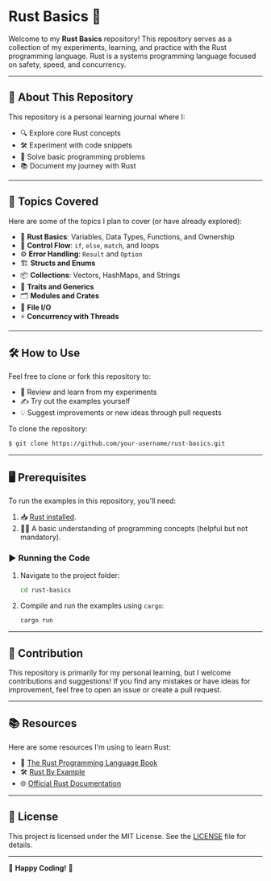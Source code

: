 # Rust Basics 🦀

Welcome to my **Rust Basics** repository! This repository serves as a collection of my experiments, learning, and practice with the Rust programming language. Rust is a systems programming language focused on safety, speed, and concurrency.

---

## 🚀 About This Repository
This repository is a personal learning journal where I:
- 🔍 Explore core Rust concepts
- 🛠️ Experiment with code snippets
- 🧠 Solve basic programming problems
- 📚 Document my journey with Rust

---

## 📂 Topics Covered
Here are some of the topics I plan to cover (or have already explored):
- 🌱 **Rust Basics**: Variables, Data Types, Functions, and Ownership
- 🔄 **Control Flow**: `if`, `else`, `match`, and loops
- ⚙️ **Error Handling**: `Result` and `Option`
- 🏗️ **Structs and Enums**
- 📦 **Collections**: Vectors, HashMaps, and Strings
- 🔧 **Traits and Generics**
- 🗂️ **Modules and Crates**
- 📂 **File I/O**
- ⚡ **Concurrency with Threads**

---

## 🛠️ How to Use
Feel free to clone or fork this repository to:
- 🔗 Review and learn from my experiments
- ✍️ Try out the examples yourself
- 💡 Suggest improvements or new ideas through pull requests

To clone the repository:
```bash
$ git clone https://github.com/your-username/rust-basics.git
```

---

## 🖥️ Prerequisites
To run the examples in this repository, you'll need:
1. 📥 [Rust installed](https://www.rust-lang.org/tools/install).
2. 🧑‍💻 A basic understanding of programming concepts (helpful but not mandatory).

### ▶️ Running the Code
1. Navigate to the project folder:
    ```bash
    cd rust-basics
    ```
2. Compile and run the examples using `cargo`:
    ```bash
    cargo run
    ```

---

## 🤝 Contribution
This repository is primarily for my personal learning, but I welcome contributions and suggestions! If you find any mistakes or have ideas for improvement, feel free to open an issue or create a pull request.

---

## 📚 Resources
Here are some resources I'm using to learn Rust:
- 📖 [The Rust Programming Language Book](https://doc.rust-lang.org/book/)
- 🛠️ [Rust By Example](https://doc.rust-lang.org/stable/rust-by-example/)
- 🌐 [Official Rust Documentation](https://doc.rust-lang.org/)

---

## 📜 License
This project is licensed under the MIT License. See the [LICENSE](LICENSE) file for details.

---

🎉 **Happy Coding!** 🦀

